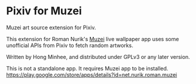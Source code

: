 Pixiv for Muzei
===============

Muzei art source extension for Pixiv.

This extension for Roman Nurik's [Muzei][] live wallpaper app uses some
unofficial APIs from Pixiv to fetch random artworks.

Written by Hong Minhee, and distributed under GPLv3 or any later version.

This is not a standalone app.  It requires Muzei app to be installed.
https://play.google.com/store/apps/details?id=net.nurik.roman.muzei

[Muzei]: http://www.muzei.co/
